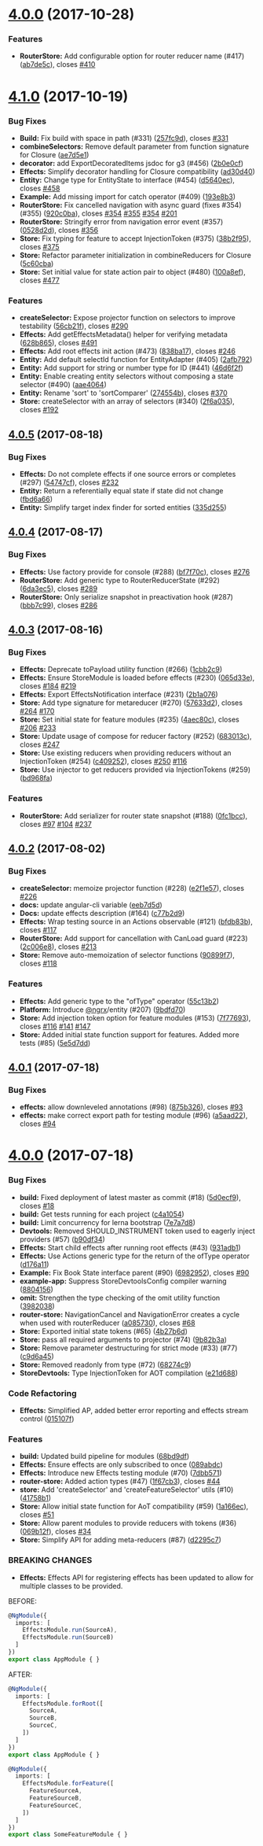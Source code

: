 <a name="4.0.0"></a>
# [4.0.0](https://github.com/roopkt/platform/compare/v4.1.0...v4.0.0) (2017-10-28)


### Features

* **RouterStore:** Add configurable option for router reducer name (#417) ([ab7de5c](https://github.com/roopkt/platform/commit/ab7de5c)), closes [#410](https://github.com/roopkt/platform/issues/410)



<a name="4.1.0"></a>
# [4.1.0](https://github.com/roopkt/platform/compare/v4.0.5...v4.1.0) (2017-10-19)


### Bug Fixes

* **Build:** Fix build with space in path (#331) ([257fc9d](https://github.com/roopkt/platform/commit/257fc9d)), closes [#331](https://github.com/roopkt/platform/issues/331)
* **combineSelectors:** Remove default parameter from function signature for Closure ([ae7d5e1](https://github.com/roopkt/platform/commit/ae7d5e1))
* **decorator:** add ExportDecoratedItems jsdoc for g3 (#456) ([2b0e0cf](https://github.com/roopkt/platform/commit/2b0e0cf))
* **Effects:** Simplify decorator handling for Closure compatibility ([ad30d40](https://github.com/roopkt/platform/commit/ad30d40))
* **Entity:** Change type for EntityState to interface (#454) ([d5640ec](https://github.com/roopkt/platform/commit/d5640ec)), closes [#458](https://github.com/roopkt/platform/issues/458)
* **Example:** Add missing import for catch operator (#409) ([193e8b3](https://github.com/roopkt/platform/commit/193e8b3))
* **RouterStore:** Fix cancelled navigation with async guard (fixes #354) (#355) ([920c0ba](https://github.com/roopkt/platform/commit/920c0ba)), closes [#354](https://github.com/roopkt/platform/issues/354) [#355](https://github.com/roopkt/platform/issues/355) [#354](https://github.com/roopkt/platform/issues/354) [#201](https://github.com/roopkt/platform/issues/201)
* **RouterStore:** Stringify error from navigation error event (#357) ([0528d2d](https://github.com/roopkt/platform/commit/0528d2d)), closes [#356](https://github.com/roopkt/platform/issues/356)
* **Store:** Fix typing for feature to accept InjectionToken (#375) ([38b2f95](https://github.com/roopkt/platform/commit/38b2f95)), closes [#375](https://github.com/roopkt/platform/issues/375)
* **Store:** Refactor parameter initialization in combineReducers for Closure ([5c60cba](https://github.com/roopkt/platform/commit/5c60cba))
* **Store:** Set initial value for state action pair to object (#480) ([100a8ef](https://github.com/roopkt/platform/commit/100a8ef)), closes [#477](https://github.com/roopkt/platform/issues/477)


### Features

* **createSelector:** Expose projector function on selectors to improve testability ([56cb21f](https://github.com/roopkt/platform/commit/56cb21f)), closes [#290](https://github.com/roopkt/platform/issues/290)
* **Effects:** Add getEffectsMetadata() helper for verifying metadata ([628b865](https://github.com/roopkt/platform/commit/628b865)), closes [#491](https://github.com/roopkt/platform/issues/491)
* **Effects:** Add root effects init action (#473) ([838ba17](https://github.com/roopkt/platform/commit/838ba17)), closes [#246](https://github.com/roopkt/platform/issues/246)
* **Entity:** Add default selectId function for EntityAdapter (#405) ([2afb792](https://github.com/roopkt/platform/commit/2afb792))
* **Entity:** Add support for string or number type for ID (#441) ([46d6f2f](https://github.com/roopkt/platform/commit/46d6f2f))
* **Entity:** Enable creating entity selectors without composing a state selector (#490) ([aae4064](https://github.com/roopkt/platform/commit/aae4064))
* **Entity:** Rename 'sort' to 'sortComparer' ([274554b](https://github.com/roopkt/platform/commit/274554b)), closes [#370](https://github.com/roopkt/platform/issues/370)
* **Store:** createSelector with an array of selectors (#340) ([2f6a035](https://github.com/roopkt/platform/commit/2f6a035)), closes [#192](https://github.com/roopkt/platform/issues/192)



<a name="4.0.5"></a>
## [4.0.5](https://github.com/roopkt/platform/compare/v4.0.4...v4.0.5) (2017-08-18)


### Bug Fixes

* **Effects:** Do not complete effects if one source errors or completes (#297) ([54747cf](https://github.com/roopkt/platform/commit/54747cf)), closes [#232](https://github.com/roopkt/platform/issues/232)
* **Entity:** Return a referentially equal state if state did not change ([fbd6a66](https://github.com/roopkt/platform/commit/fbd6a66))
* **Entity:** Simplify target index finder for sorted entities ([335d255](https://github.com/roopkt/platform/commit/335d255))



<a name="4.0.4"></a>
## [4.0.4](https://github.com/roopkt/platform/compare/v4.0.3...v4.0.4) (2017-08-17)


### Bug Fixes

* **Effects:** Use factory provide for console (#288) ([bf7f70c](https://github.com/roopkt/platform/commit/bf7f70c)), closes [#276](https://github.com/roopkt/platform/issues/276)
* **RouterStore:** Add generic type to RouterReducerState (#292) ([6da3ec5](https://github.com/roopkt/platform/commit/6da3ec5)), closes [#289](https://github.com/roopkt/platform/issues/289)
* **RouterStore:** Only serialize snapshot in preactivation hook (#287) ([bbb7c99](https://github.com/roopkt/platform/commit/bbb7c99)), closes [#286](https://github.com/roopkt/platform/issues/286)



<a name="4.0.3"></a>
## [4.0.3](https://github.com/roopkt/platform/compare/v4.0.2...v4.0.3) (2017-08-16)


### Bug Fixes

* **Effects:** Deprecate toPayload utility function (#266) ([1cbb2c9](https://github.com/roopkt/platform/commit/1cbb2c9))
* **Effects:** Ensure StoreModule is loaded before effects (#230) ([065d33e](https://github.com/roopkt/platform/commit/065d33e)), closes [#184](https://github.com/roopkt/platform/issues/184) [#219](https://github.com/roopkt/platform/issues/219)
* **Effects:** Export EffectsNotification interface (#231) ([2b1a076](https://github.com/roopkt/platform/commit/2b1a076))
* **Store:** Add type signature for metareducer (#270) ([57633d2](https://github.com/roopkt/platform/commit/57633d2)), closes [#264](https://github.com/roopkt/platform/issues/264) [#170](https://github.com/roopkt/platform/issues/170)
* **Store:** Set initial state for feature modules (#235) ([4aec80c](https://github.com/roopkt/platform/commit/4aec80c)), closes [#206](https://github.com/roopkt/platform/issues/206) [#233](https://github.com/roopkt/platform/issues/233)
* **Store:** Update usage of compose for reducer factory (#252) ([683013c](https://github.com/roopkt/platform/commit/683013c)), closes [#247](https://github.com/roopkt/platform/issues/247)
* **Store:** Use existing reducers when providing reducers without an InjectionToken (#254) ([c409252](https://github.com/roopkt/platform/commit/c409252)), closes [#250](https://github.com/roopkt/platform/issues/250) [#116](https://github.com/roopkt/platform/issues/116)
* **Store:** Use injector to get reducers provided via InjectionTokens (#259) ([bd968fa](https://github.com/roopkt/platform/commit/bd968fa))


### Features

* **RouterStore:** Add serializer for router state snapshot (#188) ([0fc1bcc](https://github.com/roopkt/platform/commit/0fc1bcc)), closes [#97](https://github.com/roopkt/platform/issues/97) [#104](https://github.com/roopkt/platform/issues/104) [#237](https://github.com/roopkt/platform/issues/237)



<a name="4.0.2"></a>
## [4.0.2](https://github.com/roopkt/platform/compare/v4.0.1...v4.0.2) (2017-08-02)


### Bug Fixes

* **createSelector:** memoize projector function (#228) ([e2f1e57](https://github.com/roopkt/platform/commit/e2f1e57)), closes [#226](https://github.com/roopkt/platform/issues/226)
* **docs:** update angular-cli variable ([eeb7d5d](https://github.com/roopkt/platform/commit/eeb7d5d))
* **Docs:** update effects description (#164) ([c77b2d9](https://github.com/roopkt/platform/commit/c77b2d9))
* **Effects:** Wrap testing source in an Actions observable (#121) ([bfdb83b](https://github.com/roopkt/platform/commit/bfdb83b)), closes [#117](https://github.com/roopkt/platform/issues/117)
* **RouterStore:** Add support for cancellation with CanLoad guard (#223) ([2c006e8](https://github.com/roopkt/platform/commit/2c006e8)), closes [#213](https://github.com/roopkt/platform/issues/213)
* **Store:** Remove auto-memoization of selector functions ([90899f7](https://github.com/roopkt/platform/commit/90899f7)), closes [#118](https://github.com/roopkt/platform/issues/118)


### Features

* **Effects:** Add generic type to the "ofType" operator ([55c13b2](https://github.com/roopkt/platform/commit/55c13b2))
* **Platform:** Introduce [@ngrx](https://github.com/ngrx)/entity (#207) ([9bdfd70](https://github.com/roopkt/platform/commit/9bdfd70))
* **Store:** Add injection token option for feature modules (#153) ([7f77693](https://github.com/roopkt/platform/commit/7f77693)), closes [#116](https://github.com/roopkt/platform/issues/116) [#141](https://github.com/roopkt/platform/issues/141) [#147](https://github.com/roopkt/platform/issues/147)
* **Store:** Added initial state function support for features. Added more tests (#85) ([5e5d7dd](https://github.com/roopkt/platform/commit/5e5d7dd))



<a name="4.0.1"></a>
## [4.0.1](https://github.com/roopkt/platform/compare/v4.0.0...v4.0.1) (2017-07-18)


### Bug Fixes

* **effects:** allow downleveled annotations (#98) ([875b326](https://github.com/roopkt/platform/commit/875b326)), closes [#93](https://github.com/roopkt/platform/issues/93)
* **effects:** make correct export path for testing module (#96) ([a5aad22](https://github.com/roopkt/platform/commit/a5aad22)), closes [#94](https://github.com/roopkt/platform/issues/94)



<a name="4.0.0"></a>
# [4.0.0](https://github.com/roopkt/platform/compare/68bd9df...v4.0.0) (2017-07-18)


### Bug Fixes

* **build:** Fixed deployment of latest master as commit (#18) ([5d0ecf9](https://github.com/roopkt/platform/commit/5d0ecf9)), closes [#18](https://github.com/roopkt/platform/issues/18)
* **build:** Get tests running for each project ([c4a1054](https://github.com/roopkt/platform/commit/c4a1054))
* **build:** Limit concurrency for lerna bootstrap ([7e7a7d8](https://github.com/roopkt/platform/commit/7e7a7d8))
* **Devtools:** Removed SHOULD_INSTRUMENT token used to eagerly inject providers (#57) ([b90df34](https://github.com/roopkt/platform/commit/b90df34))
* **Effects:** Start child effects after running root effects (#43) ([931adb1](https://github.com/roopkt/platform/commit/931adb1))
* **Effects:** Use Actions generic type for the return of the ofType operator ([d176a11](https://github.com/roopkt/platform/commit/d176a11))
* **Example:** Fix Book State interface parent (#90) ([6982952](https://github.com/roopkt/platform/commit/6982952)), closes [#90](https://github.com/roopkt/platform/issues/90)
* **example-app:** Suppress StoreDevtoolsConfig compiler warning ([8804156](https://github.com/roopkt/platform/commit/8804156))
* **omit:** Strengthen the type checking of the omit utility function ([3982038](https://github.com/roopkt/platform/commit/3982038))
* **router-store:** NavigationCancel and NavigationError creates a cycle when used with routerReducer ([a085730](https://github.com/roopkt/platform/commit/a085730)), closes [#68](https://github.com/roopkt/platform/issues/68)
* **Store:** Exported initial state tokens (#65) ([4b27b6d](https://github.com/roopkt/platform/commit/4b27b6d))
* **Store:** pass all required arguments to projector (#74) ([9b82b3a](https://github.com/roopkt/platform/commit/9b82b3a))
* **Store:** Remove parameter destructuring for strict mode (#33) (#77) ([c9d6a45](https://github.com/roopkt/platform/commit/c9d6a45))
* **Store:** Removed readonly from type (#72) ([68274c9](https://github.com/roopkt/platform/commit/68274c9))
* **StoreDevtools:** Type InjectionToken for AOT compilation ([e21d688](https://github.com/roopkt/platform/commit/e21d688))


### Code Refactoring

* **Effects:** Simplified AP, added better error reporting and effects stream control ([015107f](https://github.com/roopkt/platform/commit/015107f))


### Features

* **build:** Updated build pipeline for modules ([68bd9df](https://github.com/roopkt/platform/commit/68bd9df))
* **Effects:** Ensure effects are only subscribed to once ([089abdc](https://github.com/roopkt/platform/commit/089abdc))
* **Effects:** Introduce new Effects testing module (#70) ([7dbb571](https://github.com/roopkt/platform/commit/7dbb571))
* **router-store:** Added action types (#47) ([1f67cb3](https://github.com/roopkt/platform/commit/1f67cb3)), closes [#44](https://github.com/roopkt/platform/issues/44)
* **store:** Add 'createSelector' and 'createFeatureSelector' utils (#10) ([41758b1](https://github.com/roopkt/platform/commit/41758b1))
* **Store:** Allow initial state function for AoT compatibility (#59) ([1a166ec](https://github.com/roopkt/platform/commit/1a166ec)), closes [#51](https://github.com/roopkt/platform/issues/51)
* **Store:** Allow parent modules to provide reducers with tokens (#36) ([069b12f](https://github.com/roopkt/platform/commit/069b12f)), closes [#34](https://github.com/roopkt/platform/issues/34)
* **Store:** Simplify API for adding meta-reducers (#87) ([d2295c7](https://github.com/roopkt/platform/commit/d2295c7))


### BREAKING CHANGES

* **Effects:** Effects API for registering effects has been updated to allow for multiple classes to be provided.

BEFORE:
```ts
@NgModule({
  imports: [
    EffectsModule.run(SourceA),
    EffectsModule.run(SourceB)
  ]
})
export class AppModule { }
```

AFTER:
```ts
@NgModule({
  imports: [
    EffectsModule.forRoot([
      SourceA,
      SourceB,
      SourceC,
    ])
  ]
})
export class AppModule { }

@NgModule({
  imports: [
    EffectsModule.forFeature([
      FeatureSourceA,
      FeatureSourceB,
      FeatureSourceC,
    ])
  ]
})
export class SomeFeatureModule { }
```



